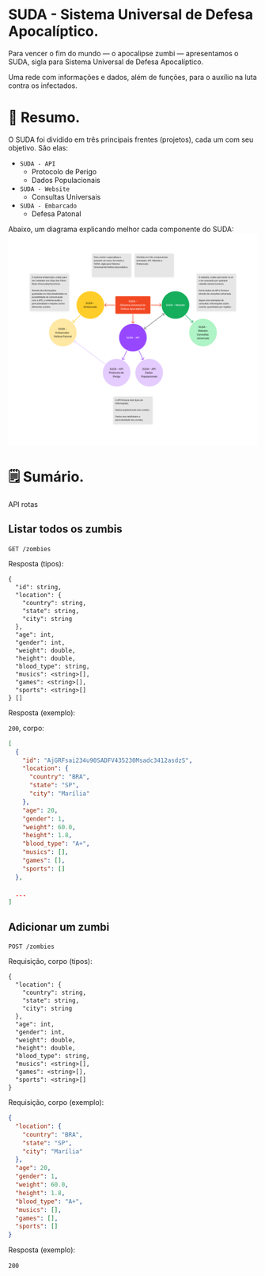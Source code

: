 # SUDA - Sistema Universal de Defesa Apocalíptico.

<!-- Descrição -->
Para vencer o fim do mundo — o apocalipse zumbi — apresentamos o SUDA, sigla para Sistema Universal de Defesa Apocalíptico. 

Uma rede com informações e dados, além de funções, para o auxílio na luta contra os infectados.

# 📜 Resumo.

O SUDA foi dividido em três principais frentes (projetos), cada um com seu objetivo. São elas:

- `SUDA - API`
  - Protocolo de Perigo
  - Dados Populacionais
- `SUDA - Website`
  - Consultas Universais
- `SUDA - Embarcado`
  - Defesa Patonal

Abaixo, um diagrama explicando  melhor cada componente do SUDA:
![Diagrama](./suda_diagram.png)

# 🗒️ Sumário.



API rotas

## Listar todos os zumbis

`GET /zombies`

Resposta (tipos):

```
{
  "id": string,
  "location": {
    "country": string,
    "state": string,
    "city": string
  },
  "age": int,
  "gender": int,
  "weight": double,
  "height": double,
  "blood_type": string,
  "musics": <string>[],
  "games": <string>[],
  "sports": <string>[]
} []
```

Resposta (exemplo):

`200`, corpo:

```json
[
  {
    "id": "AjGRFsai234u90SADFV435230Msadc3412asdzS",
    "location": {
      "country": "BRA",
      "state": "SP",
      "city": "Marília"
    },
    "age": 20,
    "gender": 1,
    "weight": 60.0,
    "height": 1.8,
    "blood_type": "A+",
    "musics": [],
    "games": [],
    "sports": []
  },

  ...
]
```

## Adicionar um zumbi

`POST /zombies`

Requisição, corpo (tipos):

```
{
  "location": {
    "country": string,
    "state": string,
    "city": string
  },
  "age": int,
  "gender": int,
  "weight": double,
  "height": double,
  "blood_type": string,
  "musics": <string>[],
  "games": <string>[],
  "sports": <string>[]
}
```

Requisição, corpo (exemplo):

```json
{
  "location": {
    "country": "BRA",
    "state": "SP",
    "city": "Marília"
  },
  "age": 20,
  "gender": 1,
  "weight": 60.0,
  "height": 1.8,
  "blood_type": "A+",
  "musics": [],
  "games": [],
  "sports": []
}
```

Resposta (exemplo):

`200`